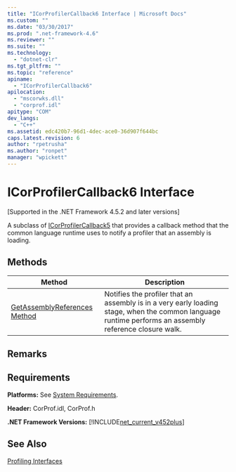 ```yaml
---
title: "ICorProfilerCallback6 Interface | Microsoft Docs"
ms.custom: ""
ms.date: "03/30/2017"
ms.prod: ".net-framework-4.6"
ms.reviewer: ""
ms.suite: ""
ms.technology: 
  - "dotnet-clr"
ms.tgt_pltfrm: ""
ms.topic: "reference"
apiname: 
  - "ICorProfilerCallback6"
apilocation: 
  - "mscorwks.dll"
  - "corprof.idl"
apitype: "COM"
dev_langs: 
  - "C++"
ms.assetid: edc420b7-96d1-4dec-ace0-36d907f644bc
caps.latest.revision: 6
author: "rpetrusha"
ms.author: "ronpet"
manager: "wpickett"
---
```

# ICorProfilerCallback6 Interface
[Supported in the .NET Framework 4.5.2 and later versions]  
  
 A subclass of [ICorProfilerCallback5](../../../../docs/framework/unmanaged-api/profiling/icorprofilercallback5-interface.md) that provides a callback method that the common language runtime uses to notify a profiler that an assembly is loading.  
  
## Methods  
  
|Method|Description|  
|------------|-----------------|  
|[GetAssemblyReferences Method](../../../../docs/framework/unmanaged-api/profiling/icorprofilercallback6-getassemblyreferences-method.md)|Notifies the profiler that an assembly is in a very early loading stage, when the common language runtime performs an assembly reference closure walk.|  
  
## Remarks  
  
## Requirements  
 **Platforms:** See [System Requirements](../../../../docs/framework/getting-started/system-requirements.md).  
  
 **Header:** CorProf.idl, CorProf.h  
  
 **.NET Framework Versions:** [!INCLUDE[net_current_v452plus](../../../../includes/net-current-v452plus-md.md)]  
  
## See Also  
 [Profiling Interfaces](../../../../docs/framework/unmanaged-api/profiling/profiling-interfaces.md)